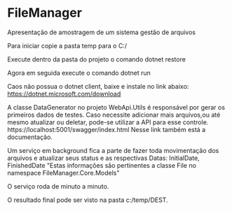 # FileManager
Apresentação de amostragem de um sistema gestão de arquivos

Para iniciar copie a pasta temp para o C:/

Execute dentro da pasta do projeto o comando
  dotnet restore

Agora em seguida execute o comando
  dotnet run
 
Caos não possua o dotnet client, baixe e instale no link abaixo:
  https://dotnet.microsoft.com/download
  
A classe DataGenerator no projeto WebApi.Utils é responsável por gerar os primeiros dados de testes.
Caso necessite adicionar mais arquivos,ou até mesmo atualizar ou deletar, pode-se utilizar a API para esse controle.
  https://localhost:5001/swagger/index.html
  Nesse link também está a documentação.
  
Um serviço em background fica a parte de fazer toda movimentação dos arquivos e atualizar seus status e as respectivas Datas:
    InitialDate,
    FinishedDate
    "Estas informações são pertinentes a classe File no namespace FileManager.Core.Models"

O serviço roda de minuto a minuto.

O resultado final pode ser visto na pasta c:/temp/DEST.

